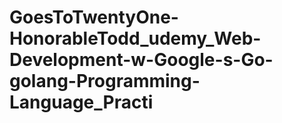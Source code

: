 # GoesToTwentyOne-HonorableTodd_udemy_Web-Development-w-Google-s-Go-golang-Programming-Language_Practi